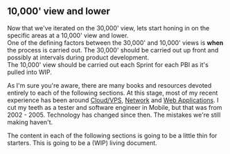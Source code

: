 ## 10,000' view and lower

Now that we've iterated on the 30,000' view, lets start honing in on the specific areas at a 10,000' view and lower.  
One of the defining factors between the 30,000' and 10,000' views is **when** the process is carried out. The 30,000' should be carried out up front and possibly at intervals during product development.  
The 10,000' view should be carried out each Sprint for each PBI as it's pulled into WIP.

As I'm sure you're aware, there are many books and resources devoted entirely to each of the following sections. At this stage, most of my recent experience has been around [Cloud/VPS](#cloud), [Network](#network) and [Web Applications](#web-application). I cut my teeth as a tester and software engineer in Mobile, but that was from 2002 - 2005. Technology has changed since then. The mistakes we're still making haven't.

The content in each of the following sections is going to be a little thin for starters. This is going to be a (WIP) living document.
